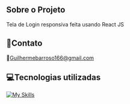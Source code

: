 
## Sobre o Projeto
Tela de Login responsiva feita usando React JS

## 📱Contato
📧Guilhermebarroso166@gmail.com

## 💻Tecnologias utilizadas


[![My Skills](https://skillicons.dev/icons?i=html,css,js,git,react,mySQ&theme=light)](https://skillicons.dev)

